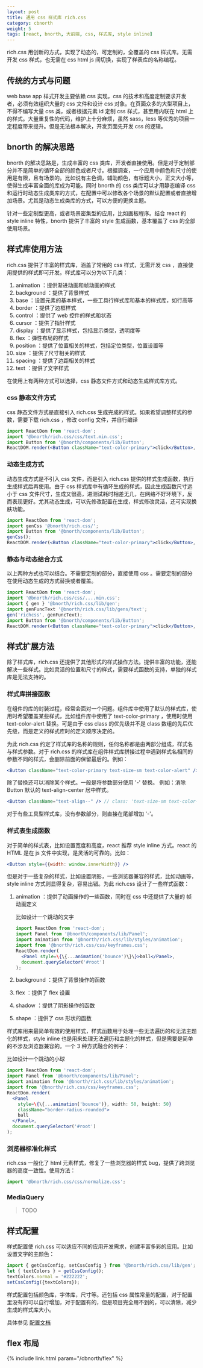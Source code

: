 ```yaml
---
layout: post
title: 通用 css 样式库 rich.css
category: cbnorth
weight: 5
tags: [react, bnorth, 大前端, css, 样式库, style inline]
---
```


rich.css 用创新的方式，实现了动态的，可定制的，全覆盖的 css 样式库。无需开发 css 样式，也无需在 css html js 间切换，实现了样表库的名称编程。

## 传统的方式与问题

web base app 样式开发主要依赖 css 实现，css 的技术和高度定制要求开发者，必须有效组织大量的 css 文件和设计 css 对象。在页面众多的大型项目上，不得不编写大量 css 类，或者根据元素 id 定制 css 样式，甚至用内联在 html 上的样式。大量重复性的代码，维护上十分麻烦，虽然 sass，less 等优秀的项目一定程度带来提升。但是无法根本解决，开发页面先开发 css 的逻辑。

## bnorth 的解决思路

bnorth 的解决思路是，生成丰富的 css 类库，开发者直接使用。但是对于定制部分并不是简单的循环全部的颜色或者尺寸。根据调查，一个应用中颜色和尺寸的使用是有限，且有场景的。比如说有主色调，辅助颜色，有标题大小，正文大小等，使得生成丰富全面的库成为可能。同时 bnorth 的 css 类库可以才用静态编译 css 和运行时动态生成类库的方式，在配置中可以修改各个场景的默认配置或者直接增加场景。尤其是动态生成类库的方式，可以方便的更换主题。

针对一些定制型更高，或者场景密集型的应用，比如画板程序。结合 react 的 style inline 特性，bnorth 提供了丰富的 style 生成函数，基本覆盖了 css 的全部使用场景。

## 样式库使用方法

rich.css 提供了丰富的样式库，涵盖了常用的 css 样式，无需开发 css ，直接使用提供的样式即可开发。样式库可以分为以下几类：

1. animation ：提供渐进动画和帧动画的样式
1. background ：提供了背景样式
1. base ：设置元素的基本样式，一些工具行样式库和基本的样式库，如行高等
1. border ：提供了边框样式
1. control ：提供了 web 控件的样式和状态
1. cursor ：提供了指针样式
1. display ：提供了显示样式，包括显示类型，透明度等
1. flex ：弹性布局的样式
1. position ：提供了位置相关的样式，包括定位类型，位置设置等
1. size ：提供了尺寸相关的样式
1. spacing ：提供了边距相关的样式
1. text ：提供了文字样式

在使用上有两种方式可以选择，css 静态文件方式和动态生成样式库方式。

### css 静态文件方式

css 静态文件方式是直接引入 rich.css 生成完成的样式。如果希望调整样式的参数，需要下载 rich.css ，修改 config 文件，并自行编译

```jsx
import ReactDom from 'react-dom';
import '@bnorth/rich.css/css/text.min.css';
import Button from '@bnorth/components/lib/Button';
ReactDOM.render(<Button className="text-color-primary">click</Button>, document.querySelector('#root'));
```

### 动态生成方式

动态生成方式是不引入 css 文件，而是引入 rich.css 提供的样式生成函数，执行生成样式后再使用。由于 css 样式库中有循环生成的样式，因此生成函数尺寸远小于 css 文件尺寸，生成又很高，进测试耗时相差无几，在网络不好环境下，反而表现更好。尤其动态生成，可以先修改配置在生成，样式修改灵活，还可实现换肤功能。

```jsx
import ReactDom from 'react-dom';
import genCss '@bnorth/rich.css/';
import Button from '@bnorth/components/lib/Button';
genCss();
ReactDOM.render(<Button className="text-color-primary">click</Button>, document.querySelector('#root'));
```

### 静态与动态结合方式    

以上两种方式也可以结合。不需要定制的部分，直接使用 css 。需要定制的部分在使用动态生成的方式替换或者覆盖。

```jsx
import ReactDom from 'react-dom';
import '@bnorth/rich.css/css/....min.css';
import { gen } '@bnorth/rich.css/lib/gen';
import genFuncText '@bnorth/rich.css/lib/gens/text';
gen('richcss', genFuncText);
import Button from '@bnorth/components/lib/Button';
ReactDOM.render(<Button className="text-color-primary">click</Button>, document.querySelector('#root'));
```

## 样式扩展方法

除了样式库，rich.css 还提供了其他形式的样式操作方法。提供丰富的功能，还能解决一些样式。比如灵活的位置和尺寸的样式，需要样式函数的支持，单独的样式库是无法支持的。

### 样式库拼接函数

在组件的库的封装过程，经常会面对一个问题。组件库中使用了默认的样式库，使用时希望覆盖某些样式，比如组件库中使用了 text-color-primary ，使用时使用 text-color-alert 替换。可是由于 css class 的优先级并不是 class 数组的先后优先级，而是定义的样式库时的定义顺序决定的。

为此 rich.css 约定了样式库的名称的规则，任何名称都是由两部分组成，样式名与样式参数。对于 rich.css 的样式库在组件样式库拼接过程中遇到样式名相同的参数不同的样式，会删除前面的保留最后的。例如：

```jsx
<Button className="text-color-primary text-size-sm text-color-alert" /> // class: 'text-size-sm text-color-alert'
```

除了替换还可以消除某个样式。一般是将参数部分使用 '-' 替换。 例如：消除 Button 默认的 text-align-center 居中样式。

```jsx
<Button className="text-align--" /> // class: 'text-size-sm text-color-alert'
```

对于有些工具型样式库，没有参数部分，则直接在尾部增加 '-'。

### 样式表生成函数

对于简单的样式表，比如设置宽度和高度，react 推荐 style inline 方式。react 的 HTML 是在 js 文件中实现，是灵活的可靠的。比如：

```jsx
<Button style={{width: window.innerWidth}} />
```

但是对于一些复杂的样式，比如设置阴影，一些浏览器兼容的样式，比如动画等，style inline 方式则显得复杂，容易出错。为此 rich.css 设计了一些样式函数：

1. animation ：提供了动画操作的一些函数，同时在 css 中还提供了大量的 帧动画定义

    比如设计一个跳动的文字

    ```jsx
    import ReactDom from 'react-dom';
    import Panel from '@bnorth/components/lib/Panel';
    import animation from '@bnorth/rich.css/lib/styles/animation';
    import from '@bnorth/rich.css/css/keyframes.css';
    ReactDom.render(
      <Panel style=\{\{...animation('bounce')\}\}>ball</Panel>,
      document.querySelector('#root')
    );
    ```

1. background ：提供了背景操作的函数
1. flex ：提供了 flex 设置
1. shadow ：提供了阴影操作的函数
1. shape ：提供了 css 形状的函数

样式库用来最简单有效的使用样式，样式函数用于处理一些无法遍历的和无法主题化的样式，style inline 也是用来处理无法遍历和主题化的样式，但是需要是简单的不涉及浏览器兼容的。一个 3 种方式融合的例子：

比如设计一个跳动的小球

```jsx
import ReactDom from 'react-dom';
import Panel from '@bnorth/components/lib/Panel';
import animation from '@bnorth/rich.css/lib/styles/animation';
import from '@bnorth/rich.css/css/keyframes.css';
ReactDom.render(
  <Panel 
    style=\{\{...animation('bounce')}, width: 50, height: 50} 
    className="border-radius-rounded">
    ball
  </Panel>,
  document.querySelector('#root')
);
```

### 浏览器标准化样式

rich.css 一般化了 html 元素样式，修复了一些浏览器的样式 bug，提供了跨浏览器的高度一致性。使用方法：

```js
import '@bnorth/rich.css/css/normalize.css';
```

### MediaQuery

> TODO

## 样式配置

样式配置使 rich.css 可以适应不同的应用开发需求，创建丰富多彩的应用。比如设置文字的主颜色：

```js
import { getCssConfig, setCssConfig } from '@bnorth/rich.css/lib/gen';
let { textColors } = getCssConfig();
textColors.normal = '#222222';
setCssConfig({textColors});
```

样式配置包括颜色库，字体库，尺寸等。还包括 css 属性常量的配置，对于配置里没有的可以自行增加，对于配置有的，但是项目完全用不到的，可以清除，减少生成的样式库大小。

具体参见 [配置文档](https://able99.github.io/bnorth/richcss/#/module:module%3Aconfig)

## flex 布局

{% include link.html param="/cbnorth/flex" %}
